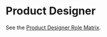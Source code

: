 # Product Designer

See the [Product Designer Role Matrix](https://docs.google.com/spreadsheets/d/1uiJWkqDmEPTi2mBpzGAo-FMYiwXB18uECF6_NIb82kQ/edit?gid=1068549685#gid=1068549685).

